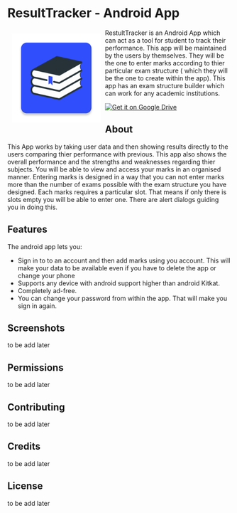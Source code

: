 # ResultTracker - Android App 

<img src="readme/ic_launcher-web.png" align="left"
width="200" hspace="10" vspace="10">
RestultTracker is an Android App which can act as a tool for student to track their performance. This app will be maintained by the users by themselves. They will be the one to enter marks according to thier particular exam structure ( which they will be the one to create within the app). This app has an exam structure builder which can work for any academic institutions.

<p align="left">
<a href="https://drive.google.com/open?id=1qdiNGY-xmj8mB9RXRxRyMm5AoBVzPlV4">
    <img alt="Get it on Google Drive"
        height="80"
        src="https://atdebjoy.com/portfolio/img/download-logo.png" />
</a> 

## About

This App works by taking user data and then showing results directly to the users comparing thier performance with previous. This app also shows the overall performance and the strengths and weaknesses regarding thier subjects. You will be able to view and access your marks in an organised manner. 
Entering marks is designed in a way that you can not enter marks more than the number of exams possible with the exam structure you have designed. Each marks requires a particular slot. That means if only there is slots empty you will be able to enter one. There are alert dialogs guiding you in doing this.

## Features

The android app lets you:
- Sign in to to an account and then add marks using you account. This will make your data to be available even if you have to delete the app or change your phone
- Supports any device with android support higher than android Kitkat. 
- Completely ad-free.
- You can change your password from within the app. That will make you sign in again.

## Screenshots

to be add later

## Permissions

to be add later

## Contributing

to be add later

## Credits  

to be add later

## License

to be add later